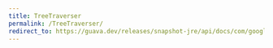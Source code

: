 ```yaml
---
title: TreeTraverser
permalink: /TreeTraverser/
redirect_to: https://guava.dev/releases/snapshot-jre/api/docs/com/google/common/collect/TreeTraverser.html
---
```


